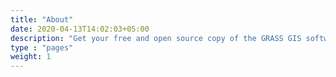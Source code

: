 ```yaml
---
title: "About"
date: 2020-04-13T14:02:03+05:00
description: "Get your free and open source copy of the GRASS GIS software"
type : "pages"
weight: 1
---
```







